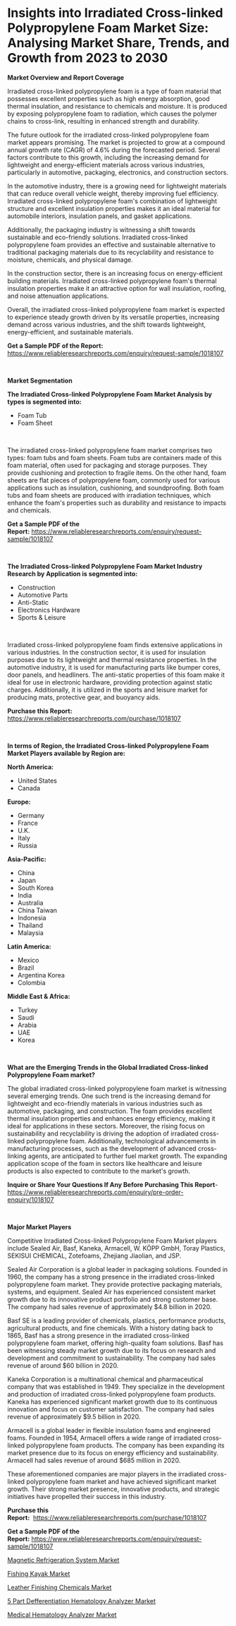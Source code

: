 <p><h1>Insights into Irradiated Cross-linked Polypropylene Foam Market Size: Analysing Market Share, Trends, and Growth from 2023 to 2030</h1></p><p><strong>Market Overview and Report Coverage</strong></p>
<p><p>Irradiated cross-linked polypropylene foam is a type of foam material that possesses excellent properties such as high energy absorption, good thermal insulation, and resistance to chemicals and moisture. It is produced by exposing polypropylene foam to radiation, which causes the polymer chains to cross-link, resulting in enhanced strength and durability.</p><p>The future outlook for the irradiated cross-linked polypropylene foam market appears promising. The market is projected to grow at a compound annual growth rate (CAGR) of 4.6% during the forecasted period. Several factors contribute to this growth, including the increasing demand for lightweight and energy-efficient materials across various industries, particularly in automotive, packaging, electronics, and construction sectors.</p><p>In the automotive industry, there is a growing need for lightweight materials that can reduce overall vehicle weight, thereby improving fuel efficiency. Irradiated cross-linked polypropylene foam's combination of lightweight structure and excellent insulation properties makes it an ideal material for automobile interiors, insulation panels, and gasket applications.</p><p>Additionally, the packaging industry is witnessing a shift towards sustainable and eco-friendly solutions. Irradiated cross-linked polypropylene foam provides an effective and sustainable alternative to traditional packaging materials due to its recyclability and resistance to moisture, chemicals, and physical damage.</p><p>In the construction sector, there is an increasing focus on energy-efficient building materials. Irradiated cross-linked polypropylene foam's thermal insulation properties make it an attractive option for wall insulation, roofing, and noise attenuation applications.</p><p>Overall, the irradiated cross-linked polypropylene foam market is expected to experience steady growth driven by its versatile properties, increasing demand across various industries, and the shift towards lightweight, energy-efficient, and sustainable materials.</p></p>
<p><strong>Get a Sample PDF of the Report:</strong> <a href="https://www.reliableresearchreports.com/enquiry/request-sample/1018107">https://www.reliableresearchreports.com/enquiry/request-sample/1018107</a></p>
<p>&nbsp;</p>
<p><strong>Market Segmentation</strong></p>
<p><strong>The Irradiated Cross-linked Polypropylene Foam Market Analysis by types is segmented into:</strong></p>
<p><ul><li>Foam Tub</li><li>Foam Sheet</li></ul></p>
<p>&nbsp;</p>
<p><p>The irradiated cross-linked polypropylene foam market comprises two types: foam tubs and foam sheets. Foam tubs are containers made of this foam material, often used for packaging and storage purposes. They provide cushioning and protection to fragile items. On the other hand, foam sheets are flat pieces of polypropylene foam, commonly used for various applications such as insulation, cushioning, and soundproofing. Both foam tubs and foam sheets are produced with irradiation techniques, which enhance the foam's properties such as durability and resistance to impacts and chemicals.</p></p>
<p><strong>Get a Sample PDF of the Report:</strong>&nbsp;<a href="https://www.reliableresearchreports.com/enquiry/request-sample/1018107">https://www.reliableresearchreports.com/enquiry/request-sample/1018107</a></p>
<p>&nbsp;</p>
<p><strong>The Irradiated Cross-linked Polypropylene Foam Market Industry Research by Application is segmented into:</strong></p>
<p><ul><li>Construction</li><li>Automotive Parts</li><li>Anti-Static</li><li>Electronics Hardware</li><li>Sports & Leisure</li></ul></p>
<p>&nbsp;</p>
<p><p>Irradiated cross-linked polypropylene foam finds extensive applications in various industries. In the construction sector, it is used for insulation purposes due to its lightweight and thermal resistance properties. In the automotive industry, it is used for manufacturing parts like bumper cores, door panels, and headliners. The anti-static properties of this foam make it ideal for use in electronic hardware, providing protection against static charges. Additionally, it is utilized in the sports and leisure market for producing mats, protective gear, and buoyancy aids.</p></p>
<p><strong>Purchase this Report:</strong>&nbsp; <a href="https://www.reliableresearchreports.com/purchase/1018107">https://www.reliableresearchreports.com/purchase/1018107</a></p>
<p>&nbsp;</p>
<p><strong>In terms of Region, the Irradiated Cross-linked Polypropylene Foam Market Players available by Region are:</strong></p>
<p>
    <p> <strong> North America: </strong>
        <ul>
            <li>United States</li>
            <li>Canada</li>
        </ul>
        </p> 
    <p> <strong> Europe: </strong>
        <ul>
            <li>Germany</li>
            <li>France</li>
            <li>U.K.</li>
            <li>Italy</li>
            <li>Russia</li>
        </ul>
        </p> 
    <p> <strong> Asia-Pacific: </strong>
        <ul>
            <li>China</li>
            <li>Japan</li>
            <li>South Korea</li>
            <li>India</li>
            <li>Australia</li>
            <li>China Taiwan</li>
            <li>Indonesia</li>
            <li>Thailand</li>
            <li>Malaysia</li>
        </ul>
        </p> 
    <p> <strong> Latin America: </strong>
        <ul>
            <li>Mexico</li>
            <li>Brazil</li>
            <li>Argentina Korea</li>
            <li>Colombia</li>
        </ul>
        </p> 
    <p> <strong> Middle East & Africa: </strong>
        <ul>
            <li>Turkey</li>
            <li>Saudi</li>
            <li>Arabia</li>
            <li>UAE</li>
            <li>Korea</li>
        </ul>
    </p>
    </p>
<p>&nbsp;</p>
<p><strong>What are the Emerging Trends in the Global Irradiated Cross-linked Polypropylene Foam market?</strong></p>
<p><p>The global irradiated cross-linked polypropylene foam market is witnessing several emerging trends. One such trend is the increasing demand for lightweight and eco-friendly materials in various industries such as automotive, packaging, and construction. The foam provides excellent thermal insulation properties and enhances energy efficiency, making it ideal for applications in these sectors. Moreover, the rising focus on sustainability and recyclability is driving the adoption of irradiated cross-linked polypropylene foam. Additionally, technological advancements in manufacturing processes, such as the development of advanced cross-linking agents, are anticipated to further fuel market growth. The expanding application scope of the foam in sectors like healthcare and leisure products is also expected to contribute to the market's growth.</p></p>
<p><strong>Inquire or Share Your Questions If Any Before Purchasing This Report</strong>- <a href="https://www.reliableresearchreports.com/enquiry/pre-order-enquiry/1018107">https://www.reliableresearchreports.com/enquiry/pre-order-enquiry/1018107</a></p>
<p>&nbsp;</p>
<p><strong>Major Market Players</strong></p>
<p><p>Competitive Irradiated Cross-linked Polypropylene Foam Market players include Sealed Air, Basf, Kaneka, Armacell, W. KÖPP GmbH, Toray Plastics, SEKISUI CHEMICAL, Zotefoams, Zhejiang Jiaolian, and JSP.</p><p>Sealed Air Corporation is a global leader in packaging solutions. Founded in 1960, the company has a strong presence in the irradiated cross-linked polypropylene foam market. They provide protective packaging materials, systems, and equipment. Sealed Air has experienced consistent market growth due to its innovative product portfolio and strong customer base. The company had sales revenue of approximately $4.8 billion in 2020.</p><p>Basf SE is a leading provider of chemicals, plastics, performance products, agricultural products, and fine chemicals. With a history dating back to 1865, Basf has a strong presence in the irradiated cross-linked polypropylene foam market, offering high-quality foam solutions. Basf has been witnessing steady market growth due to its focus on research and development and commitment to sustainability. The company had sales revenue of around $60 billion in 2020.</p><p>Kaneka Corporation is a multinational chemical and pharmaceutical company that was established in 1949. They specialize in the development and production of irradiated cross-linked polypropylene foam products. Kaneka has experienced significant market growth due to its continuous innovation and focus on customer satisfaction. The company had sales revenue of approximately $9.5 billion in 2020.</p><p>Armacell is a global leader in flexible insulation foams and engineered foams. Founded in 1954, Armacell offers a wide range of irradiated cross-linked polypropylene foam products. The company has been expanding its market presence due to its focus on energy efficiency and sustainability. Armacell had sales revenue of around $685 million in 2020.</p><p>These aforementioned companies are major players in the irradiated cross-linked polypropylene foam market and have achieved significant market growth. Their strong market presence, innovative products, and strategic initiatives have propelled their success in this industry.</p></p>
<p><strong>Purchase this Report:</strong>&nbsp;&nbsp;<a href="https://www.reliableresearchreports.com/purchase/1018107">https://www.reliableresearchreports.com/purchase/1018107</a></p>
<p></p>
<p><strong>Get a Sample PDF of the Report:</strong>&nbsp;<a href="https://www.reliableresearchreports.com/enquiry/request-sample/1018107">https://www.reliableresearchreports.com/enquiry/request-sample/1018107</a></p>
<p><p><a href="https://medium.com/@shaniekunze/magnetic-refrigeration-system-market-size-growth-forecast-2023-2030-a117c0c0bcd5">Magnetic Refrigeration System Market</a></p><p><a href="https://www.linkedin.com/pulse/fishing-kayak-market-insights-players-forecast-till-2030-f1e8f/">Fishing Kayak Market</a></p><p><a href="https://www.linkedin.com/pulse/leather-finishing-chemicals-market-insights-players-bayuf/">Leather Finishing Chemicals Market</a></p><p><a href="https://www.reportprime.com/5-part-defferentiation-hematology-analyzer-r9815">5 Part Defferentiation Hematology Analyzer Market</a></p><p><a href="https://www.reportprime.com/medical-hematology-analyzer-r9816">Medical Hematology Analyzer Market</a></p></p>